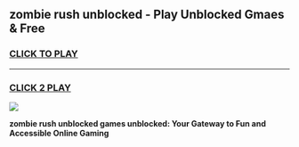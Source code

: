 
## zombie rush unblocked - Play Unblocked Gmaes & Free
<h3>
<a href="https://news.freeplayer.one?title=zombie_rush_unblocked&ref=23F">CLICK TO PLAY</a></h3>
<hr>

<h3>
<a href="https://news.freeplayer.one?title=zombie_rush_unblocked&ref=23F">CLICK 2 PLAY</a>
  
</h3>

<a href="https://news.freeplayer.one?title=zombie_rush_unblocked&ref=23F/"><img src="https://clearcache.store/games.png"></a>


**zombie rush unblocked games unblocked: Your Gateway to Fun and Accessible Online Gaming**
